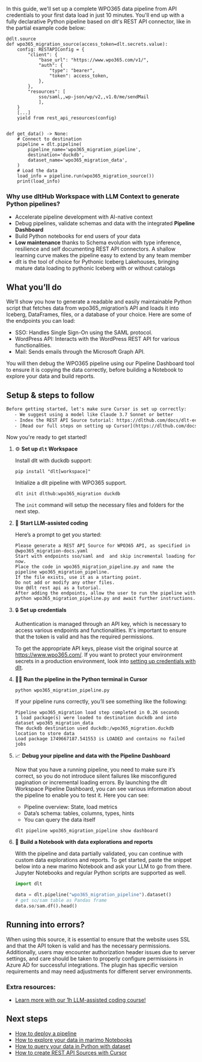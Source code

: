 In this guide, we'll set up a complete WPO365 data pipeline from API credentials to your first data load in just 10 minutes. You'll end up with a fully declarative Python pipeline based on dlt's REST API connector, like in the partial example code below:

```python-outcome
@dlt.source
def wpo365_migration_source(access_token=dlt.secrets.value):
    config: RESTAPIConfig = {
        "client": {
            "base_url": "https://www.wpo365.com/v1/",
            "auth": {
                "type": "bearer",
                "token": access_token,
            },
        },
        "resources": [
            sso/saml,,wp-json/wp/v2,,v1.0/me/sendMail
            ],
    }
    [...]
    yield from rest_api_resources(config)


def get_data() -> None:
    # Connect to destination
    pipeline = dlt.pipeline(
        pipeline_name='wpo365_migration_pipeline',
        destination='duckdb',
        dataset_name='wpo365_migration_data', 
    )
    # Load the data
    load_info = pipeline.run(wpo365_migration_source())
    print(load_info) 
```

### Why use dltHub Workspace with LLM Context to generate Python pipelines?

- Accelerate pipeline development with AI-native context
- Debug pipelines, validate schemas and data with the integrated **Pipeline Dashboard**
- Build Python notebooks for end users of your data
- **Low maintenance** thanks to Schema evolution with type inference, resilience and self documenting REST API connectors. A shallow learning curve makes the pipeline easy to extend by any team member
- dlt is the tool of choice for Pythonic Iceberg Lakehouses, bringing mature data loading to pythonic Iceberg with or without catalogs

## What you’ll do

We’ll show you how to generate a readable and easily maintainable Python script that fetches data from wpo365_migration’s API and loads it into Iceberg, DataFrames, files, or a database of your choice. Here are some of the endpoints you can load:

- SSO: Handles Single Sign-On using the SAML protocol.
- WordPress API: Interacts with the WordPress REST API for various functionalities.
- Mail: Sends emails through the Microsoft Graph API.

You will then debug the WPO365 pipeline using our Pipeline Dashboard tool to ensure it is copying the data correctly, before building a Notebook to explore your data and build reports.

## Setup & steps to follow

```default
Before getting started, let's make sure Cursor is set up correctly:
   - We suggest using a model like Claude 3.7 Sonnet or better
   - Index the REST API Source tutorial: https://dlthub.com/docs/dlt-ecosystem/verified-sources/rest_api/ and add it to context as **@dlt rest api**
   - [Read our full steps on setting up Cursor](https://dlthub.com/docs/dlt-ecosystem/llm-tooling/cursor-restapi#23-configuring-cursor-with-documentation)
```

Now you're ready to get started!

1. ⚙️ **Set up `dlt` Workspace**
    
    Install dlt with duckdb support:
    ```shell
    pip install "dlt[workspace]"
    ```

    Initialize a dlt pipeline with WPO365 support.
    ```shell
    dlt init dlthub:wpo365_migration duckdb
    ```

    The `init` command will setup the necessary files and folders for the next step.
    
2. 🤠 **Start LLM-assisted coding**
    
    Here’s a prompt to get you started:
    
    ```prompt
    Please generate a REST API Source for WPO365 API, as specified in @wpo365_migration-docs.yaml 
    Start with endpoints sso/saml and  and skip incremental loading for now. 
    Place the code in wpo365_migration_pipeline.py and name the pipeline wpo365_migration_pipeline. 
    If the file exists, use it as a starting point. 
    Do not add or modify any other files. 
    Use @dlt rest api as a tutorial. 
    After adding the endpoints, allow the user to run the pipeline with python wpo365_migration_pipeline.py and await further instructions.
    ```

    
3. 🔒 **Set up credentials** 
    
    Authentication is managed through an API key, which is necessary to access various endpoints and functionalities. It's important to ensure that the token is valid and has the required permissions.
    
    To get the appropriate API keys, please visit the original source at https://www.wpo365.com/.
    If you want to protect your environment secrets in a production environment, look into [setting up credentials with dlt](https://dlthub.com/docs/walkthroughs/add_credentials).
    
4. 🏃‍♀️ **Run the pipeline in the Python terminal in Cursor**
    
    ```shell
    python wpo365_migration_pipeline.py
    ```
    
    If your pipeline runs correctly, you’ll see something like the following:
    
    ```shell
    Pipeline wpo365_migration load step completed in 0.26 seconds
    1 load package(s) were loaded to destination duckdb and into dataset wpo365_migration_data
    The duckdb destination used duckdb:/wpo365_migration.duckdb location to store data
    Load package 1749667187.541553 is LOADED and contains no failed jobs
    ```
    
5. 📈 **Debug your pipeline and data with the Pipeline Dashboard**

    Now that you have a running pipeline, you need to make sure it’s correct, so you do not introduce silent failures like misconfigured pagination or incremental loading errors. By launching the dlt Workspace Pipeline Dashboard, you can see various information about the pipeline to enable you to test it. Here you can see:
    - Pipeline overview: State, load metrics
    - Data’s schema: tables, columns, types, hints
    - You can query the data itself
    
    ```shell
    dlt pipeline wpo365_migration_pipeline show dashboard
    ```
    
6. 🐍 **Build a Notebook with data explorations and reports**

    With the pipeline and data partially validated, you can continue with custom data explorations and reports. To get started, paste the snippet below into a new marimo Notebook and ask your LLM to go from there. Jupyter Notebooks and regular Python scripts are supported as well.

    
    ```python
    import dlt

   data = dlt.pipeline("wpo365_migration_pipeline").dataset()
   # get so/sam table as Pandas frame
   data.so/sam.df().head()
    ```

## Running into errors?

When using this source, it is essential to ensure that the website uses SSL and that the API token is valid and has the necessary permissions. Additionally, users may encounter authorization header issues due to server settings, and care should be taken to properly configure permissions in Azure AD for successful integrations. The plugin has specific version requirements and may need adjustments for different server environments.

### Extra resources:

- [Learn more with our 1h LLM-assisted coding course!](https://www.youtube.com/watch?v=GGid70rnJuM)

## Next steps

- [How to deploy a pipeline](https://dlthub.com/docs/walkthroughs/deploy-a-pipeline)
- [How to explore your data in marimo Notebooks](https://dlthub.com/docs/general-usage/dataset-access/marimo)
- [How to query your data in Python with dataset](https://dlthub.com/docs/general-usage/dataset-access/dataset)
- [How to create REST API Sources with Cursor](https://dlthub.com/docs/dlt-ecosystem/llm-tooling/cursor-restapi)
